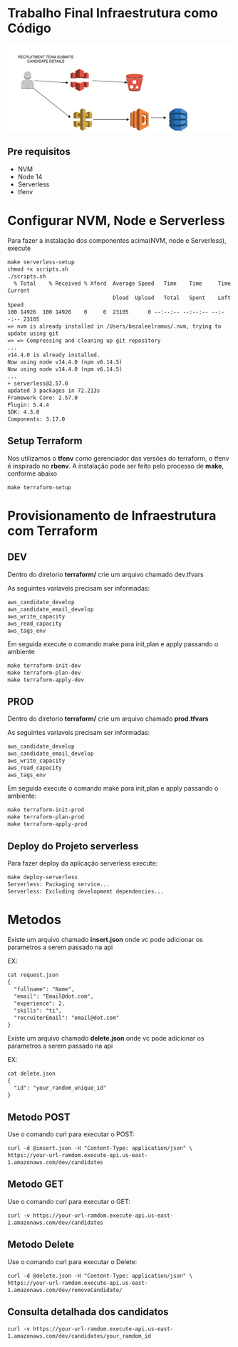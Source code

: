 # Trabalho Final Infraestrutura como Código

![alt text](https://github.com/renatowow14/atividade-pos-IaaS/blob/main/images/image01.png)

## Pre requisitos

 - NVM
 - Node 14
 - Serverless
 - tfenv 

# Configurar NVM, Node e Serverless

Para fazer a instalação dos componentes acima(NVM, node e Serverless), execute 

```
make serverless-setup
chmod +x scripts.sh
./scripts.sh
  % Total    % Received % Xferd  Average Speed   Time    Time     Time  Current
                                 Dload  Upload   Total   Spent    Left  Speed
100 14926  100 14926    0     0  23105      0 --:--:-- --:--:-- --:--:-- 23105
=> nvm is already installed in /Users/bezaleelramos/.nvm, trying to update using git
=> => Compressing and cleaning up git repository
...
v14.4.0 is already installed.
Now using node v14.4.0 (npm v6.14.5)
Now using node v14.4.0 (npm v6.14.5)
...
+ serverless@2.57.0
updated 3 packages in 72.213s
Framework Core: 2.57.0
Plugin: 5.4.4
SDK: 4.3.0
Components: 3.17.0
```

## Setup Terraform

Nos utilizamos o **tfenv** como gerenciador das versões do terraform, o tfenv é inspirado no **rbenv**. A instalação pode ser feito pelo processo de **make**, conforme abaixo

```
make terraform-setup
```
# Provisionamento de  Infraestrutura com Terraform

## DEV

Dentro do diretorio **terraform/** crie um arquivo chamado dev.tfvars

As seguintes variaveis precisam ser informadas:

```
aws_candidate_develop
aws_candidate_email_develop
aws_write_capacity  
aws_read_capacity  
aws_tags_env
```

Em seguida execute o comando make para init,plan e apply passando o ambiente

```
make terraform-init-dev
make terraform-plan-dev
make terraform-apply-dev

```

## PROD

Dentro do diretorio **terraform/** crie um arquivo chamado **prod.tfvars**

As seguintes variaveis precisam ser informadas:

```
aws_candidate_develop
aws_candidate_email_develop
aws_write_capacity  
aws_read_capacity  
aws_tags_env
```

Em seguida execute o comando make para init,plan e apply passando o ambiente:

```
make terraform-init-prod
make terraform-plan-prod
make terraform-apply-prod

```

## Deploy do Projeto serverless

Para fazer deploy da aplicação serverless execute:

```
make deploy-serverless
Serverless: Packaging service...
Serverless: Excluding development dependencies...

```

# Metodos

Existe um arquivo chamado **insert.json** onde vc pode adicionar os parametros a serem passado na api

EX: 

```
cat request.json
{
  "fullname": "Name",
  "email": "Email@dot.com",
  "experience": 2,
  "skills": "ti",
  "recruiterEmail": "email@dot.com"
}

```

Existe um arquivo chamado **delete.json** onde vc pode adicionar os parametros a serem passado na api

EX: 

```
cat delete.json
{
  "id": "your_random_unique_id"
}

```

## Metodo POST

Use o comando curl para executar o POST:

```
curl -d @insert.json -H "Content-Type: application/json" \
https://your-url-ramdom.execute-api.us-east-1.amazonaws.com/dev/candidates

```

## Metodo GET

Use o comando curl para executar o GET:

```
curl -v https://your-url-ramdom.execute-api.us-east-1.amazonaws.com/dev/candidates
```

## Metodo Delete

Use o comando curl para executar o Delete:

```
curl -d @delete.json -H "Content-Type: application/json" \
https://your-url-ramdom.execute-api.us-east-1.amazonaws.com/dev/removeCandidate/

```

## Consulta detalhada dos candidatos

```
curl -v https://your-url-ramdom.execute-api.us-east-1.amazonaws.com/dev/candidates/your_ramdom_id
```
